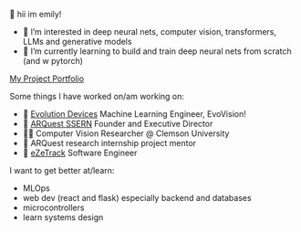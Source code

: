 👋 hii im emily!

- 👀 I’m interested in deep neural nets, computer vision, transformers, LLMs and generative models
- 🌱 I’m currently learning to build and train deep neural nets from scratch (and w pytorch)

[My Project Portfolio](https://emilyjiayaoli.me/projects.html)

Some things I have worked on/am working on:
- 🚶 [Evolution Devices](https://www.evolutiondevices.com/) Machine Learning Engineer, EvoVision!
- 🧡 [ARQuest SSERN](https://www.arquestssern.org/) Founder and Executive Director
- 👩‍💻 Computer Vision Researcher @ Clemson University
- 🔬 ARQuest research internship project mentor
- 📱 [eZeTrack](https://www.linkedin.com/company/ezetrack/?viewAsMember=true) Software Engineer

I want to get better at/learn:
- MLOps
- web dev (react and flask) especially backend and databases
- microcontrollers
- learn systems design
